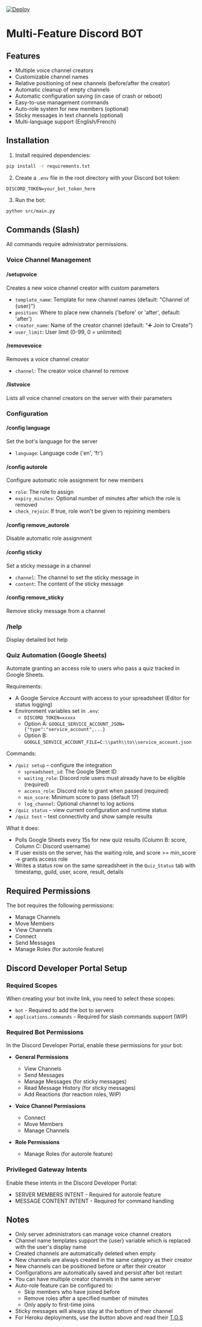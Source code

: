 [![Deploy](https://www.herokucdn.com/deploy/button.svg)](https://www.heroku.com/deploy?template=https://github.com/NewMaxT/Automated-Voice-Channel-Creator)

# Multi-Feature Discord BOT

## Features

- Multiple voice channel creators
- Customizable channel names
- Relative positioning of new channels (before/after the creator)
- Automatic cleanup of empty channels
- Automatic configuration saving (in case of crash or reboot)
- Easy-to-use management commands
- Auto-role system for new members (optional)
- Sticky messages in text channels (optional)
- Multi-language support (English/French)

## Installation

1. Install required dependencies:
```bash
pip install -r requirements.txt
```

2. Create a `.env` file in the root directory with your Discord bot token:
```
DISCORD_TOKEN=your_bot_token_here
```

3. Run the bot:
```bash
python src/main.py
```

## Commands (Slash)

All commands require administrator permissions.

### Voice Channel Management

#### /setupvoice
Creates a new voice channel creator with custom parameters
- `template_name`: Template for new channel names (default: "Channel of {user}")
- `position`: Where to place new channels ('before' or 'after', default: 'after')
- `creator_name`: Name of the creator channel (default: "➕ Join to Create")
- `user_limit`: User limit (0-99, 0 = unlimited)

#### /removevoice
Removes a voice channel creator
- `channel`: The creator voice channel to remove

#### /listvoice
Lists all voice channel creators on the server with their parameters

### Configuration

#### /config language
Set the bot's language for the server
- `language`: Language code ('en', 'fr')

#### /config autorole
Configure automatic role assignment for new members
- `role`: The role to assign
- `expiry_minutes`: Optional number of minutes after which the role is removed
- `check_rejoin`: If true, role won't be given to rejoining members

#### /config remove_autorole
Disable automatic role assignment

#### /config sticky
Set a sticky message in a channel
- `channel`: The channel to set the sticky message in
- `content`: The content of the sticky message

#### /config remove_sticky
Remove sticky message from a channel

### /help
Display detailed bot help

### Quiz Automation (Google Sheets)

Automate granting an access role to users who pass a quiz tracked in Google Sheets.

Requirements:
- A Google Service Account with access to your spreadsheet (Editor for status logging)
- Environment variables set in `.env`:
  - `DISCORD_TOKEN=xxxxx`
  - Option A: `GOOGLE_SERVICE_ACCOUNT_JSON={"type":"service_account",...}`
  - Option B: `GOOGLE_SERVICE_ACCOUNT_FILE=C:\\path\\to\\service_account.json`

Commands:
- `/quiz setup` – configure the integration
  - `spreadsheet_id`: The Google Sheet ID
  - `waiting_role`: Discord role users must already have to be eligible (required)
  - `access_role`: Discord role to grant when passed (required)
  - `min_score`: Minimum score to pass (default 17)
  - `log_channel`: Optional channel to log actions
- `/quiz status` – view current configuration and runtime status
- `/quiz test` – test connectivity and show sample results

What it does:
- Polls Google Sheets every 15s for new quiz results (Column B: score, Column C: Discord username)
- If user exists on the server, has the waiting role, and score >= min_score → grants access role
- Writes a status row on the same spreadsheet in the `Quiz_Status` tab with timestamp, guild, user, score, result, details

## Required Permissions

The bot requires the following permissions:
- Manage Channels
- Move Members
- View Channels
- Connect
- Send Messages
- Manage Roles (for autorole feature)

## Discord Developer Portal Setup

### Required Scopes
When creating your bot invite link, you need to select these scopes:
- `bot` - Required to add the bot to servers
- `applications.commands` - Required for slash commands support (WIP)

### Required Bot Permissions
In the Discord Developer Portal, enable these permissions for your bot:
- **General Permissions**
  - View Channels
  - Send Messages
  - Manage Messages (for sticky messages)
  - Read Message History (for sticky messages)
  - Add Reactions (for reaction roles, WIP)
  
- **Voice Channel Permissions**
  - Connect
  - Move Members
  - Manage Channels
  
- **Role Permissions**
  - Manage Roles (for autorole feature)

### Privileged Gateway Intents
Enable these intents in the Discord Developer Portal:
- SERVER MEMBERS INTENT - Required for autorole feature
- MESSAGE CONTENT INTENT - Required for command handling

## Notes

- Only server administrators can manage voice channel creators
- Channel name templates support the {user} variable which is replaced with the user's display name
- Created channels are automatically deleted when empty
- New channels are always created in the same category as their creator
- New channels can be positioned before or after their creator
- Configurations are automatically saved and persist after bot restart
- You can have multiple creator channels in the same server
- Auto-role feature can be configured to:
  - Skip members who have joined before
  - Remove roles after a specified number of minutes
  - Only apply to first-time joins
- Sticky messages will always stay at the bottom of their channel
- For Heroku deployments, use the button above and read their [T.O.S](https://www.heroku.com/policy/heroku-elements-terms/)

